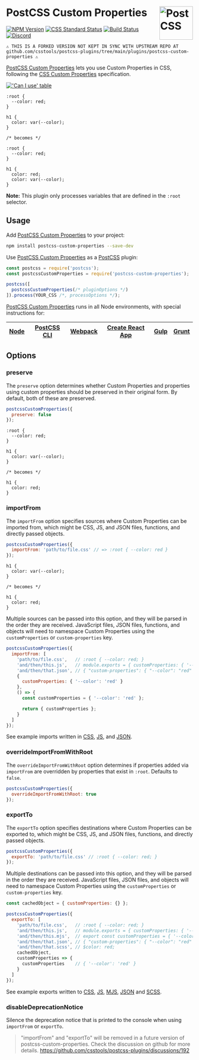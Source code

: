 # PostCSS Custom Properties [<img src="https://postcss.github.io/postcss/logo.svg" alt="PostCSS" width="90" height="90" align="right">][postcss]

[![NPM Version][npm-img]][npm-url]
[![CSS Standard Status][css-img]][css-url]
[![Build Status][cli-img]][cli-url]
[<img alt="Discord" src="https://shields.io/badge/Discord-5865F2?logo=discord&logoColor=white">][discord]

```⚠️ THIS IS A FORKED VERSION NOT KEPT IN SYNC WITH UPSTREAM REPO AT github.com/csstools/postcss-plugins/tree/main/plugins/postcss-custom-properties ⚠️```

[PostCSS Custom Properties] lets you use Custom Properties in CSS, following
the [CSS Custom Properties] specification.

[!['Can I use' table](https://caniuse.bitsofco.de/image/css-variables.png)](https://caniuse.com/#feat=css-variables)

```pcss
:root {
  --color: red;
}

h1 {
  color: var(--color);
}

/* becomes */

:root {
  --color: red;
}

h1 {
  color: red;
  color: var(--color);
}
```

**Note:** This plugin only processes variables that are defined in the `:root` selector.

## Usage

Add [PostCSS Custom Properties] to your project:

```bash
npm install postcss-custom-properties --save-dev
```

Use [PostCSS Custom Properties] as a [PostCSS] plugin:

```js
const postcss = require('postcss');
const postcssCustomProperties = require('postcss-custom-properties');

postcss([
  postcssCustomProperties(/* pluginOptions */)
]).process(YOUR_CSS /*, processOptions */);
```

[PostCSS Custom Properties] runs in all Node environments, with special instructions for:

| [Node](INSTALL.md#node) | [PostCSS CLI](INSTALL.md#postcss-cli) | [Webpack](INSTALL.md#webpack) | [Create React App](INSTALL.md#create-react-app) | [Gulp](INSTALL.md#gulp) | [Grunt](INSTALL.md#grunt) |
| --- | --- | --- | --- | --- | --- |

## Options

### preserve

The `preserve` option determines whether Custom Properties and properties using
custom properties should be preserved in their original form. By default, both
of these are preserved.

```js
postcssCustomProperties({
  preserve: false
});
```

```pcss
:root {
  --color: red;
}

h1 {
  color: var(--color);
}

/* becomes */

h1 {
  color: red;
}
```

### importFrom

The `importFrom` option specifies sources where Custom Properties can be imported
from, which might be CSS, JS, and JSON files, functions, and directly passed
objects.

```js
postcssCustomProperties({
  importFrom: 'path/to/file.css' // => :root { --color: red }
});
```

```pcss
h1 {
  color: var(--color);
}

/* becomes */

h1 {
  color: red;
}
```

Multiple sources can be passed into this option, and they will be parsed in the
order they are received. JavaScript files, JSON files, functions, and objects
will need to namespace Custom Properties using the `customProperties` or
`custom-properties` key.

```js
postcssCustomProperties({
  importFrom: [
    'path/to/file.css',   // :root { --color: red; }
    'and/then/this.js',   // module.exports = { customProperties: { '--color': 'red' } }
    'and/then/that.json', // { "custom-properties": { "--color": "red" } }
    {
      customProperties: { '--color': 'red' }
    },
    () => {
      const customProperties = { '--color': 'red' };

      return { customProperties };
    }
  ]
});
```

See example imports written in [CSS](test/import-properties.css),
[JS](test/import-properties.js), and [JSON](test/import-properties.json).

### overrideImportFromWithRoot

The `overrideImportFromWithRoot` option determines if properties added via `importFrom` are overridden by properties that exist in `:root`.
Defaults to `false`.

```js
postcssCustomProperties({
  overrideImportFromWithRoot: true
});
```

### exportTo

The `exportTo` option specifies destinations where Custom Properties can be exported
to, which might be CSS, JS, and JSON files, functions, and directly passed
objects.

```js
postcssCustomProperties({
  exportTo: 'path/to/file.css' // :root { --color: red; }
});
```

Multiple destinations can be passed into this option, and they will be parsed
in the order they are received. JavaScript files, JSON files, and objects will
need to namespace Custom Properties using the `customProperties` or
`custom-properties` key.

```js
const cachedObject = { customProperties: {} };

postcssCustomProperties({
  exportTo: [
    'path/to/file.css',   // :root { --color: red; }
    'and/then/this.js',   // module.exports = { customProperties: { '--color': 'red' } }
    'and/then/this.mjs',  // export const customProperties = { '--color': 'red' } }
    'and/then/that.json', // { "custom-properties": { "--color": "red" } }
    'and/then/that.scss', // $color: red;
    cachedObject,
    customProperties => {
      customProperties    // { '--color': 'red' }
    }
  ]
});
```

See example exports written to [CSS](test/export-properties.css),
[JS](test/export-properties.js), [MJS](test/export-properties.mjs),
[JSON](test/export-properties.json) and [SCSS](test/export-properties.scss).

### disableDeprecationNotice

Silence the deprecation notice that is printed to the console when using `importFrom` or `exportTo`.

> "importFrom" and "exportTo" will be removed in a future version of postcss-custom-properties.
> Check the discussion on github for more details. https://github.com/csstools/postcss-plugins/discussions/192

[cli-img]: https://github.com/csstools/postcss-plugins/actions/workflows/test.yml/badge.svg
[cli-url]: https://github.com/csstools/postcss-plugins/actions/workflows/test.yml?query=workflow/test
[css-img]: https://cssdb.org/images/badges/custom-properties.svg
[css-url]: https://cssdb.org/#custom-properties
[discord]: https://discord.gg/bUadyRwkJS
[npm-img]: https://img.shields.io/npm/v/postcss-custom-properties.svg
[npm-url]: https://www.npmjs.com/package/postcss-custom-properties

[CSS Custom Properties]: https://www.w3.org/TR/css-variables-1/
[PostCSS]: https://github.com/postcss/postcss
[PostCSS Custom Properties]: https://github.com/csstools/postcss-plugins/tree/main/plugins/postcss-custom-properties
